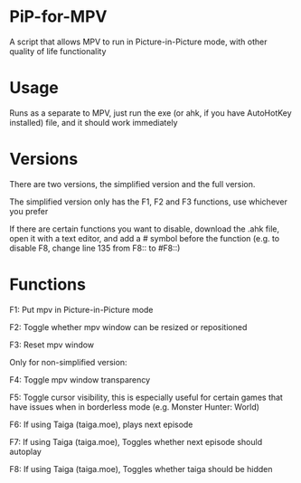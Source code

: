 # PiP-for-MPV
A script that allows MPV to run in Picture-in-Picture mode, with other quality of life functionality

# Usage
Runs as a separate to MPV, just run the exe (or ahk, if you have AutoHotKey installed) file, and it should work immediately

# Versions
There are two versions, the simplified version and the full version. 

The simplified version only has the F1, F2 and F3 functions, use whichever you prefer

If there are certain functions you want to disable, download the .ahk file, open it with a text editor, and add a \# symbol before the function (e.g. to disable F8, change line 135 from F8:: to \#F8::)

# Functions
F1: Put mpv in Picture-in-Picture mode

F2: Toggle whether mpv window can be resized or repositioned

F3: Reset mpv window


Only for non-simplified version:

F4: Toggle mpv window transparency

F5: Toggle cursor visibility, this is especially useful for certain games that have issues when in borderless mode (e.g. Monster Hunter: World)

F6: If using Taiga (taiga.moe), plays next episode

F7: If using Taiga (taiga.moe), Toggles whether next episode should autoplay

F8: If using Taiga (taiga.moe), Toggles whether taiga should be hidden

